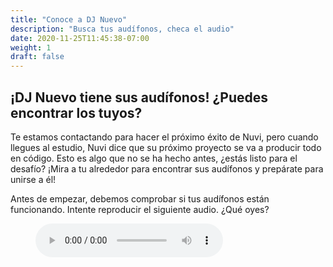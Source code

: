 ```yaml
---
title: "Conoce a DJ Nuevo"
description: "Busca tus audífonos, checa el audio"
date: 2020-11-25T11:45:38-07:00
weight: 1
draft: false
---
```


## ¡DJ Nuevo tiene sus audífonos! ¿Puedes encontrar los tuyos?

Te estamos contactando para hacer el próximo éxito de Nuvi, pero cuando llegues al estudio, Nuvi dice que su próximo proyecto se va a producir todo en código. Esto es algo que no se ha hecho antes, ¿estás listo para el desafío? ¡Mira a tu alrededor para encontrar sus audífonos y prepárate para unirse a él!

Antes de empezar, debemos comprobar si tus audífonos están funcionando. Intente reproducir el siguiente audio. ¿Qué oyes?

<figure>
    <audio
        controls
        src="../audio/good-enough.mp3">
            Checa tu audio para ver si tu browser/servidor tiene soporte para audio. Sino suena, entonces es probable que necesites usar otro browser/servidos como Google Chrome. 
            <code>audio</code> element.
    </audio>
</figure>
